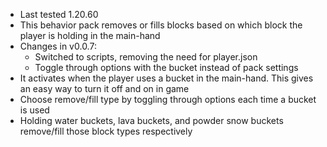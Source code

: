 - Last tested 1.20.60
- This behavior pack removes or fills blocks based on which block the player is holding in the main-hand
- Changes in v0.0.7:
  - Switched to scripts, removing the need for player.json
  - Toggle through options with the bucket instead of pack settings
- It activates when the player uses a bucket in the main-hand. This gives an easy way to turn it off and on in game
- Choose remove/fill type by toggling through options each time a bucket is used
- Holding water buckets, lava buckets, and powder snow buckets remove/fill those block types respectively

